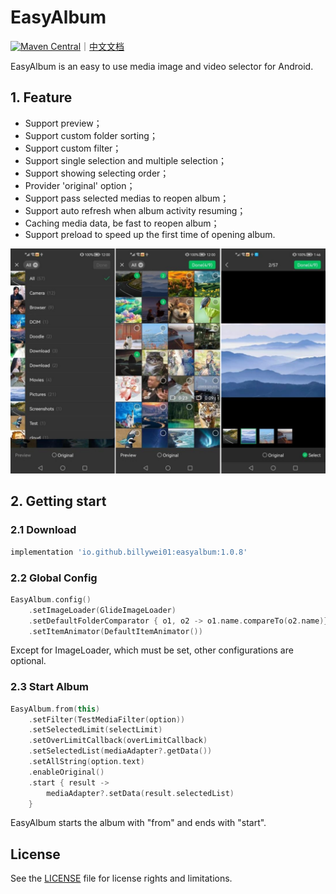 # EasyAlbum
[![Maven Central](https://img.shields.io/maven-central/v/io.github.billywei01/easyalbum)](https://search.maven.org/artifact/io.github.billywei01/easyalbum)｜[中文文档](README_CN.md)

EasyAlbum is an easy to use media image and video selector for Android.

## 1. Feature

- Support preview；
- Support custom folder sorting；
- Support custom filter；
- Support single selection and multiple selection；
- Support showing selecting order；
- Provider 'original' option；
- Support pass selected medias to reopen album；
- Support auto refresh when album activity resuming；
- Caching media data, be fast to reopen album；
- Support preload to speed up the first time of opening album.

![](images/easy_album_en.jpg)

## 2. Getting start
### 2.1 Download

```gradle
implementation 'io.github.billywei01:easyalbum:1.0.8'
```

### 2.2 Global Config

```kotlin
EasyAlbum.config()
    .setImageLoader(GlideImageLoader)
    .setDefaultFolderComparator { o1, o2 -> o1.name.compareTo(o2.name)}
    .setItemAnimator(DefaultItemAnimator())
```

Except for ImageLoader, which must be set, other configurations are optional.

### 2.3 Start Album

```kotlin
EasyAlbum.from(this)
    .setFilter(TestMediaFilter(option))
    .setSelectedLimit(selectLimit)
    .setOverLimitCallback(overLimitCallback)
    .setSelectedList(mediaAdapter?.getData())
    .setAllString(option.text)
    .enableOriginal()
    .start { result ->
        mediaAdapter?.setData(result.selectedList)
    }
```

EasyAlbum starts the album with "from" and ends with "start".

## License
See the [LICENSE](LICENSE) file for license rights and limitations.
